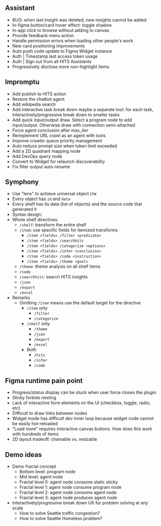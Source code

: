 ## Assistant

- BUG: when last insight was deleted, new insights cannot be added
- In-figma button/card hover effect: toggle shadow
- In-app click to browse without adding to canvas
- Provide feedback menu action
- Handle permission errors when loading other people's work
- New card positioning improvements
- Auto push code update to Figma Widget instance
- Auth | Timestamp last access token usage
- Auth | Sign out from all HITS Assistants
- Progressively disclose more non-highlight items

## Impromptu

- Add publish to HITS action
- Restore the chatbot agent
- Add wikipedia search
- Add interactive task break down maybe a separate tool: for each task, interactively/progressive break down to smaller tasks
- Add quick input/output draw. Select a program node to add input/output. Otherwise draw with connection semi-attached
- Force agent conclusion after max_iter
- Reimplement URL crawl as an agent with tools
- Improve crawler queue priority management
- Auto reduce prompt size when token limit exceeded
- Add a 2D quadrant mapping node
- Add DevOps query node
- Convert to Widget for relaunch discoverability
- Fix filter output auto-rename

## Symphony

- Use "lens" to achieve universal object r/w
- Every object has `id` and `data`
- Every shelf has its data (list of objects) and the source code that generated it
- Syntax design:
- Whole shelf directives:
  - `/shelf`: transform the entire shelf
  - `/item`: use specific fields for itemized transforms
    - `/item <fields> /filter <predicate>`
    - `/item <fields> /searchhits`
    - `/item <fields> /categorize <options>`
    - `/item <fields> /infer <conclusion>`
    - `/item <fields> /code <instruction>`
    - `/item <fields> /theme <goal>`
  - `/theme`: theme analysis on all shelf items
  - `/code`
  - `/searchhits`: search HITS insights
  - `/json`
  - `/export`
  - `/excel`
- Remarks
  - Omitting `/item` means use the default target for the directive
    - `/item` only
      - `/filter`
      - `/categorize`
    - `/shelf` only
      - `/theme`
      - `/json`
      - `/export`
      - `/excel`
    - Both
      - `/hits`
      - `/infer`
      - `/code`

## Figma runtime pain point

- Progress/status display can be stuck when user force closes the plugin
- Sticky forbids nesting
- Lack of interactive form elements on the UI (checkbox, toggle, radio, etc)
- Difficult to draw links between nodes
- Widget mode has difficult dev inner loop because widget code cannot be easily hot-reloaded
- "Load more" requires interactive canvas buttons. How does this work with hundreds of items
- 2D layout tradeoff: chainable vs. resizable

## Demo ideas

- Demo fractal concept
  - Bottom level: program node
  - Mid level: agent node
  - Fractal level 0: agent node consume static sticky
  - Fractal level 1: agent node consume program node
  - Fractal level 2: agent node consume agent node
  - Fractal level 3: agent node produces agent node
- Interactively/progressive break down UX for problem solving at any scale
  - How to solve Seattle traffic congestion?
  - How to solve Seattle Homeless problem?
